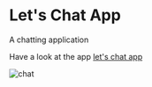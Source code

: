 # Let's Chat App
A chatting application

Have a look at the app <a href="https://lets-chatapp.netlify.app/">let's chat app </a>

![chat](https://user-images.githubusercontent.com/72397937/151117377-c1a1b186-4149-4516-86c1-97b10e265247.png)
